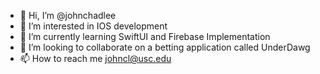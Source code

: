 - 👋 Hi, I’m @johnchadlee
- 👀 I’m interested in IOS development
- 🌱 I’m currently learning SwiftUI and Firebase Implementation
- 💞️ I’m looking to collaborate on a betting application called UnderDawg
- 📫 How to reach me johncl@usc.edu

<!---
johnchadlee/johnchadlee is a ✨ special ✨ repository because its `README.md` (this file) appears on your GitHub profile.
You can click the Preview link to take a look at your changes.
--->

